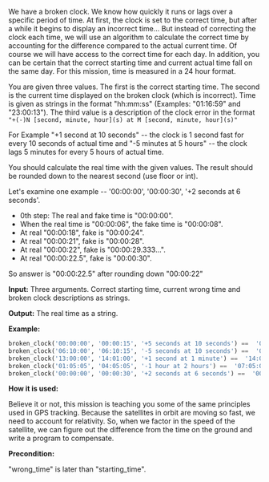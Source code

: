 We have a broken clock. We know how quickly it runs or lags over a specific period of time.
At first, the clock is set to the correct time, but after a while it begins
to display an incorrect time... But instead of correcting the clock each time, 
we will use an algorithm to calculate the correct time by accounting for 
the difference compared to the actual current time. Of course we will have access to 
the correct time for each day. In addition, you can be certain that 
the correct starting time and current actual time fall on the same day. 
For this mission, time is measured in a 24 hour format.

You are given three values.
The first is the correct starting time. 
The second is the current time displayed on the broken clock (which is incorrect). 
Time is given as strings in the format "hh:mm:ss" (Examples: "01:16:59" and "23:00:13").
The third value is a description of the clock error in the format 
`"+(-)N [second, minute, hour](s) at M [second, minute, hour](s)"` 

For Example "+1 second at 10 seconds" -- 
the clock is 1 second fast for every 10 seconds of actual time and 
"-5 minutes at 5 hours" -- the clock lags 5 minutes for every 5 hours of actual time.

You should calculate the real time with the given values.
The result should be rounded down to the nearest second (use floor or int).

Let's examine one example -- '00:00:00', '00:00:30', '+2 seconds at 6 seconds'.

- 0th step: The real and fake time is "00:00:00".
- When the real time is "00:00:06", the fake time is "00:00:08".
- At real "00:00:18", fake is "00:00:24".<br>
- At real "00:00:21", fake is "00:00:28".<br>
- At real "00:00:22", fake is "00:00:29.333...".<br>
- At real "00:00:22.5", fake is "00:00:30".<br>

So answer is "00:00:22.5" after rounding down "00:00:22"

**Input:** Three arguments. Correct starting time, current wrong time and broken clock descriptions as strings. 

**Output:** The real time as a string.

**Example:**

```python
broken_clock('00:00:00', '00:00:15', '+5 seconds at 10 seconds') ==  '00:00:10'
broken_clock('06:10:00', '06:10:15', '-5 seconds at 10 seconds') ==  '06:10:30'
broken_clock('13:00:00', '14:01:00', '+1 second at 1 minute') ==  '14:00:00'
broken_clock('01:05:05', '04:05:05', '-1 hour at 2 hours') ==  '07:05:05'
broken_clock('00:00:00', '00:00:30', '+2 seconds at 6 seconds') ==  '00:00:22'
```

**How it is used:**

Believe it or not, this mission is teaching you some of the same principles used in GPS tracking.
Because the satellites in orbit are moving so fast, we need to account for relativity.
So, when we factor in the speed of the satellite, we can figure out the difference from
the time on the ground and write a program to compensate.

**Precondition:**

"wrong_time" is later than "starting_time".

